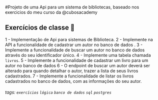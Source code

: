 

#Projeto de uma Api para um sistema de bibliotecas, baseado nos exercicios do meu curso da @cubosacademy

## Exercícios de classe 🏫

1 - Implementação de Api para sistemas de Biblioteca.
2 - Implemente na API a funcionalidade de cadastrar um autor no banco de dados .
3 - Implemente a funcionalidade de buscar um autor no banco de dados através do seu identificador único.
4 - Implemente uma tabela chamada `livros`.
5 - Implemente a funcionalidade de cadastrar um livro para um autor no banco de dados
6 - O endpoint de buscar um autor deverá ser alterado para quando detalhar o autor, trazer a lista de seus livros cadastrados.
7 - Implemente a funcionalidade de listar os livros cadastrados no banco de dados, com as informações do seu autor.

###### tags: `exercícios` `lógica` `banco de dados` `sql` `postgres`
